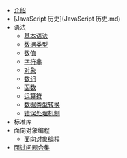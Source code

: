 * [介绍](README.md)
* [JavaScript 历史](JavaScript 历史.md)
* 语法
  * [基本语法](语法/基本语法.md)
  * [数据类型](语法/数据类型.md)
  * [数值](语法/数值.md)
  * [字符串](语法/字符串.md)
  * [对象](语法/对象.md)
  * [数组](语法/数组.md)
  * [函数](语法/函数.md)
  * [运算符](语法/运算符.md)
  * [数据类型转换](语法/数据类型转换.md)
  * [错误处理机制](语法/错误处理机制.md)
* 标准库
  <!-- * [Object对象](标准库/Object对象.md) -->
* 面向对象编程
  * [面向对象编程](面向对象编程/JS面向对象概述.md)
* [面试问题合集](面试问题合集.md)